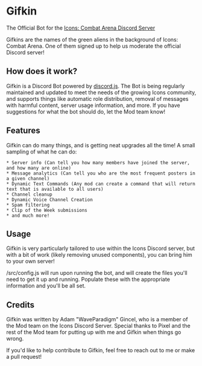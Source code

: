 # Gifkin
The Official Bot for the [Icons: Combat Arena Discord Server](https://discord.gg/icons)

Gifkins are the names of the green aliens in the background of Icons: Combat Arena. One of them signed up to help us moderate the official Discord server!

## How does it work?
Gifkin is a Discord Bot powered by [discord.js](https://discord.js.org/). The Bot is being regularly maintained and updated to meet the needs of the growing Icons community, and supports things like automatic role distribution, removal of messages with harmful content, server usage information, and more. If you have suggestions for what the bot should do, let the Mod team know!

## Features
Gifkin can do many things, and is getting neat upgrades all the time! A small sampling of what he can do:

	* Server info (Can tell you how many members have joined the server, and how many are online)
	* Message analytics (Can tell you who are the most frequent posters in a given channel)
	* Dynamic Text Commands (Any mod can create a command that will return text that is available to all users)
	* Channel cleanup
	* Dynamic Voice Channel Creation
	* Spam filtering
	* Clip of the Week submissions
	* and much more!

## Usage
Gifkin is very particularly tailored to use within the Icons Discord server, but with a bit of work (likely removing unused components), you can bring him to your own server!

/src/config.js will run upon running the bot, and will create the files you'll need to get it up and running. Populate these with the appropriate information and you'll be all set.

## Credits
Gifkin was written by Adam "WaveParadigm" Gincel, who is a member of the Mod team on the Icons Discord Server.
Special thanks to Pixel and the rest of the Mod team for putting up with me and Gifkin when things go wrong.

If you'd like to help contribute to Gifkin, feel free to reach out to me or make a pull request!
